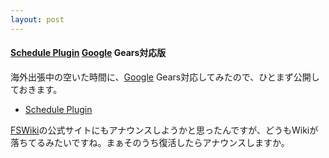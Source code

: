 ```yaml
---
layout: post
---
```

<h4><a href="/?page=Schedule+Plugin" class="wikipage">Schedule Plugin</a> <a href="http://www.google.co.jp/">Google</a> Gears対応版</h4>
<p>海外出張中の空いた時間に、<a href="http://www.google.co.jp/">Google</a> Gears対応してみたので、ひとまず公開しておきます。</p>
<ul>
<li><a href="/?page=Schedule+Plugin" class="wikipage">Schedule Plugin</a></li>
</ul>
<p><a href="http://fswiki.poi.jp/">FSWiki</a>の公式サイトにもアナウンスしようかと思ったんですが、どうもWikiが落ちてるみたいですね。まぁそのうち復活したらアナウンスしますか。</p>
